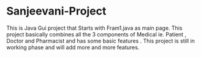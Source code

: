 # Sanjeevani-Project
This is Java Gui project that Starts with Fram1.java as main page.
This project basically combines all the 3 components of Medical ie. Patient , Doctor and Pharmacist and has some basic features .
This project is still in working phase and will add more and more features.
